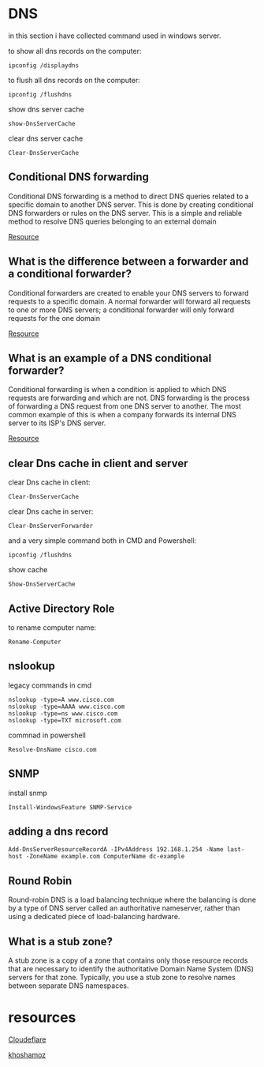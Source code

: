 # DNS
in this section i have collected command used in windows server.


to show all dns records on the computer:

    ipconfig /displaydns

to flush all dns records on the computer:

    ipconfig /flushdns

show dns server cache

    show-DnsServerCache

clear dns server cache

    Clear-DnsServerCache






## Conditional DNS forwarding
Conditional DNS forwarding is a method to direct DNS queries related to a specific domain to another DNS server. This is done by creating conditional DNS forwarders or rules on the DNS server. This is a simple and reliable method to resolve DNS queries belonging to an external domain

<a href="https://vmc.techzone.vmware.com/resource/configure-conditional-dns-forwarding-between-oci-and-ad-domain">Resource</a>

## What is the difference between a forwarder and a conditional forwarder?

Conditional forwarders are created to enable your DNS servers to forward requests to a specific domain. A normal forwarder will forward all requests to one or more DNS servers; a conditional forwarder will only forward requests for the one domain

<a href="https://livebook.manning.com/concept/active-directory/conditional-forwarder">Resource</a>




## What is an example of a DNS conditional forwarder?

Conditional forwarding is when a condition is applied to which DNS requests are forwarding and which are not. DNS forwarding is the process of forwarding a DNS request from one DNS server to another. The most common example of this is when a company forwards its internal DNS server to its ISP's DNS server.

<a href="https://itfreetraining.com/lesson/forwarding_conditional/">Resource</a>


## clear Dns cache in client and server

clear Dns cache in client:

    Clear-DnsServerCache

clear Dns cache in server:


    Clear-DnsServerForwarder 

and a very simple command both in CMD and Powershell:

    ipconfig /flushdns


show cache

    Show-DnsServerCache


## Active Directory Role

to rename computer name:

    Rename-Computer



## nslookup

legacy commands in cmd

    nslookup -type=A www.cisco.com
    nslookup -type=AAAA www.cisco.com
    nslookup -type=ns www.cisco.com
    nslookup -type=TXT microsoft.com

commnad in powershell

    Resolve-DnsName cisco.com


## SNMP

install snmp 

    Install-WindowsFeature SNMP-Service



## adding a dns record


    Add-DnsServerResourceRecordA -IPv4Address 192.168.1.254 -Name last-host -ZoneName example.com ComputerName dc-example




## Round Robin

Round-robin DNS is a load balancing technique where the balancing is done by a type of DNS server called an authoritative nameserver, rather than using a dedicated piece of load-balancing hardware.


## What is a stub zone?

A stub zone is a copy of a zone that contains only those resource records that are necessary to identify the authoritative Domain Name System (DNS) servers for that zone. Typically, you use a stub zone to resolve names between separate DNS namespaces.



# resources

<a href="Cloudeflare.com">Cloudeflare</a>

<a href="https://khoshamoz.ir/index.php/post10951">khoshamoz</a>

